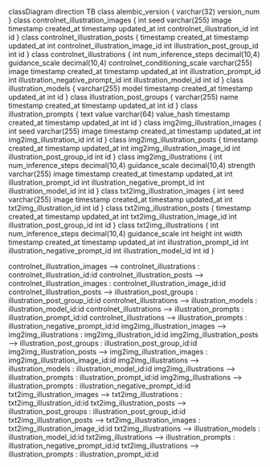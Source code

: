 classDiagram
direction TB
class alembic_version {
   varchar(32) version_num
}
class controlnet_illustration_images {
   int seed
   varchar(255) image
   timestamp created_at
   timestamp updated_at
   int controlnet_illustration_id
   int id
}
class controlnet_illustration_posts {
   timestamp created_at
   timestamp updated_at
   int controlnet_illustration_image_id
   int illustration_post_group_id
   int id
}
class controlnet_illustrations {
   int num_inference_steps
   decimal(10,4) guidance_scale
   decimal(10,4) controlnet_conditioning_scale
   varchar(255) image
   timestamp created_at
   timestamp updated_at
   int illustration_prompt_id
   int illustration_negative_prompt_id
   int illustration_model_id
   int id
}
class illustration_models {
   varchar(255) model
   timestamp created_at
   timestamp updated_at
   int id
}
class illustration_post_groups {
   varchar(255) name
   timestamp created_at
   timestamp updated_at
   int id
}
class illustration_prompts {
   text value
   varchar(64) value_hash
   timestamp created_at
   timestamp updated_at
   int id
}
class img2img_illustration_images {
   int seed
   varchar(255) image
   timestamp created_at
   timestamp updated_at
   int img2img_illustration_id
   int id
}
class img2img_illustration_posts {
   timestamp created_at
   timestamp updated_at
   int img2img_illustration_image_id
   int illustration_post_group_id
   int id
}
class img2img_illustrations {
   int num_inference_steps
   decimal(10,4) guidance_scale
   decimal(10,4) strength
   varchar(255) image
   timestamp created_at
   timestamp updated_at
   int illustration_prompt_id
   int illustration_negative_prompt_id
   int illustration_model_id
   int id
}
class txt2img_illustration_images {
   int seed
   varchar(255) image
   timestamp created_at
   timestamp updated_at
   int txt2img_illustration_id
   int id
}
class txt2img_illustration_posts {
   timestamp created_at
   timestamp updated_at
   int txt2img_illustration_image_id
   int illustration_post_group_id
   int id
}
class txt2img_illustrations {
   int num_inference_steps
   decimal(10,4) guidance_scale
   int height
   int width
   timestamp created_at
   timestamp updated_at
   int illustration_prompt_id
   int illustration_negative_prompt_id
   int illustration_model_id
   int id
}

controlnet_illustration_images  -->  controlnet_illustrations : controlnet_illustration_id:id
controlnet_illustration_posts  -->  controlnet_illustration_images : controlnet_illustration_image_id:id
controlnet_illustration_posts  -->  illustration_post_groups : illustration_post_group_id:id
controlnet_illustrations  -->  illustration_models : illustration_model_id:id
controlnet_illustrations  -->  illustration_prompts : illustration_prompt_id:id
controlnet_illustrations  -->  illustration_prompts : illustration_negative_prompt_id:id
img2img_illustration_images  -->  img2img_illustrations : img2img_illustration_id:id
img2img_illustration_posts  -->  illustration_post_groups : illustration_post_group_id:id
img2img_illustration_posts  -->  img2img_illustration_images : img2img_illustration_image_id:id
img2img_illustrations  -->  illustration_models : illustration_model_id:id
img2img_illustrations  -->  illustration_prompts : illustration_prompt_id:id
img2img_illustrations  -->  illustration_prompts : illustration_negative_prompt_id:id
txt2img_illustration_images  -->  txt2img_illustrations : txt2img_illustration_id:id
txt2img_illustration_posts  -->  illustration_post_groups : illustration_post_group_id:id
txt2img_illustration_posts  -->  txt2img_illustration_images : txt2img_illustration_image_id:id
txt2img_illustrations  -->  illustration_models : illustration_model_id:id
txt2img_illustrations  -->  illustration_prompts : illustration_negative_prompt_id:id
txt2img_illustrations  -->  illustration_prompts : illustration_prompt_id:id
